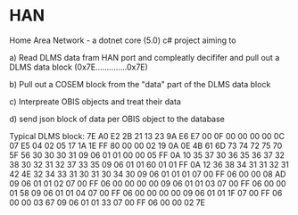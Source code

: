 # HAN

Home Area Network - a dotnet core (5.0) c# project aiming to

a) Read DLMS data fram HAN port and compleatly decififer and pull out a DLMS data block (0x7E..............0x7E)

b) Pull out a COSEM block from the "data" part of the DLMS data block

c) Interpreate OBIS objects and treat their data

d) send json block of data per OBIS object to the database

Typical DLMS block:
7E A0 E2 2B 21 13 23 9A E6 E7 00 0F 00 00 00 00 0C 07 E5 04 02 05 17 1A 1E FF 80 00 00 02
19 0A 0E 4B 61 6D 73 74 72 75 70 5F 56 30 30 30 31 09 06 01 01 00 00 05 FF 0A 10 35 37 30
36 35 36 37 32 38 30 32 31 32 37 33 35 09 06 01 01 60 01 01 FF 0A 12 36 38 34 31 31 32 31
42 4E 32 34 33 31 30 31 30 34 30 09 06 01 01 01 07 00 FF 06 00 00 08 AD 09 06 01 01 02 07
00 FF 06 00 00 00 00 09 06 01 01 03 07 00 FF 06 00 00 01 58 09 06 01 01 04 07 00 FF 06 00
00 00 00 09 06 01 01 1F 07 00 FF 06 00 00 03 67 09 06 01 01 33 07 00 FF 06 00 00 02 7E
